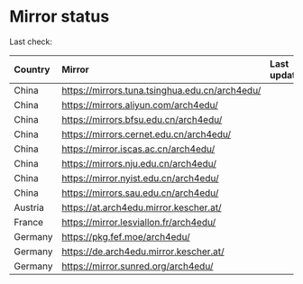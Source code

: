 <script src="./time.js"></script>
# Mirror status
Last check: <script type="text/javascript">localize(1722821706.7092314);</script>

|Country|Mirror|Last update|
|:------|:-----|:----------|
|China|https://mirrors.tuna.tsinghua.edu.cn/arch4edu/|<script type="text/javascript">localize(1722753558);</script>|
|China|https://mirrors.aliyun.com/arch4edu/|<script type="text/javascript">localize(1722753558);</script>|
|China|https://mirrors.bfsu.edu.cn/arch4edu/|<script type="text/javascript">localize(1722753558);</script>|
|China|https://mirrors.cernet.edu.cn/arch4edu/|<script type="text/javascript">localize(1722753558);</script>|
|China|https://mirror.iscas.ac.cn/arch4edu/|<script type="text/javascript">localize(1722753558);</script>|
|China|https://mirrors.nju.edu.cn/arch4edu/|<script type="text/javascript">localize(1722710055);</script>|
|China|https://mirror.nyist.edu.cn/arch4edu/|<script type="text/javascript">localize(1722753558);</script>|
|China|https://mirrors.sau.edu.cn/arch4edu/|<script type="text/javascript">localize(1722753558);</script>|
|Austria|https://at.arch4edu.mirror.kescher.at/|<script type="text/javascript">localize(1722753558);</script>|
|France|https://mirror.lesviallon.fr/arch4edu/|<script type="text/javascript">localize(1722753558);</script>|
|Germany|https://pkg.fef.moe/arch4edu/|<script type="text/javascript">localize(1722753558);</script>|
|Germany|https://de.arch4edu.mirror.kescher.at/|<script type="text/javascript">localize(1722753558);</script>|
|Germany|https://mirror.sunred.org/arch4edu/|<script type="text/javascript">localize(1722753558);</script>|

<script src="./tablefilter/tablefilter.js"></script>
<script src="./table.js"></script>
